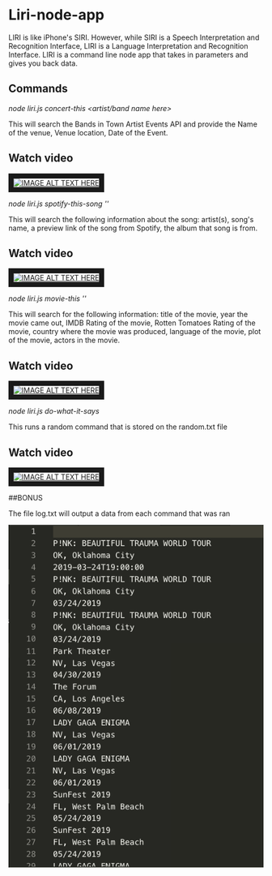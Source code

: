 # Liri-node-app

LIRI is like iPhone's SIRI. However, while SIRI is a Speech Interpretation and Recognition Interface, LIRI is a Language Interpretation and Recognition Interface. LIRI is a command line node app that takes in parameters and gives you back data.

## Commands

*node liri.js concert-this <artist/band name here>*

This will search the Bands in Town Artist Events API and provide the Name of the venue, Venue location, Date of the Event.

## Watch video

<a href="http://www.youtube.com/watch?feature=player_embedded&v=Hn7Ccy2vIv0
" target="_blank"><img src="http://img.youtube.com/vi/Hn7Ccy2vIv0/0.jpg" 
alt="IMAGE ALT TEXT HERE" width="240" height="180" border="10" /></a>


*node liri.js spotify-this-song '<song name here>'*

This will search the following information about the song: artist(s), song's name, a preview link of the song from Spotify, the album that song is from.

## Watch video

<a href="http://www.youtube.com/watch?feature=player_embedded&v=CsHCiKLQkSg
" target="_blank"><img src="http://img.youtube.com/vi/CsHCiKLQkSg/0.jpg" 
alt="IMAGE ALT TEXT HERE" width="240" height="180" border="10" /></a>


*node liri.js movie-this '<movie name here>'*
  
This will search for the following information: title of the movie, year the movie came out, IMDB Rating of the movie, Rotten Tomatoes Rating of the movie, country where the movie was produced, language of the movie, plot of the movie, actors in the movie.

## Watch video

<a href="http://www.youtube.com/watch?feature=player_embedded&v=UmawwOnlb9I
" target="_blank"><img src="http://img.youtube.com/vi/UmawwOnlb9I/0.jpg" 
alt="IMAGE ALT TEXT HERE" width="240" height="180" border="10" /></a>

*node liri.js do-what-it-says*

This runs a random command that is stored on the random.txt file

## Watch video

<a href="http://www.youtube.com/watch?feature=player_embedded&v=FI7DJ4g10nE
" target="_blank"><img src="http://img.youtube.com/vi/FI7DJ4g10nE/0.jpg" 
alt="IMAGE ALT TEXT HERE" width="240" height="180" border="10" /></a>



##BONUS

The file log.txt will output a data from each command that was ran

![](img/logtxt.png)
